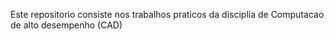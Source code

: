 Este repositorio consiste nos trabalhos praticos da disciplia de Computacao de alto desempenho (CAD)